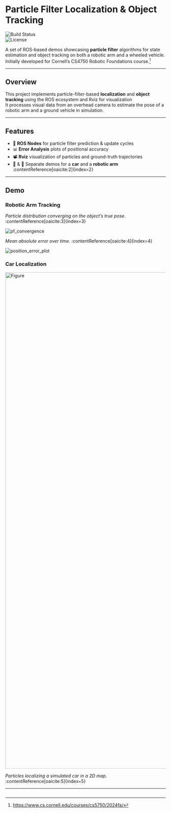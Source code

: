 # Particle Filter Localization & Object Tracking

![Build Status](https://img.shields.io/badge/ROS-Foxy-blue)  
![License](https://img.shields.io/badge/License-MIT-yellow.svg)

A set of ROS-based demos showcasing **particle filter** algorithms for state estimation and object tracking on both a robotic arm and a wheeled vehicle.  
Initially developed for Cornell’s CS4750 Robotic Foundations course.[^0]

---
## Overview

This project implements particle-filter-based **localization** and **object tracking** using the ROS ecosystem and Rviz for visualization  
It processes visual data from an overhead camera to estimate the pose of a robotic arm and a ground vehicle in simulation.

---

## Features

- 🔧 **ROS Nodes** for particle filter prediction & update cycles  
- 📊 **Error Analysis** plots of positional accuracy  
- 📽️ **Rviz** visualization of particles and ground-truth trajectories  
- 🚗 & 🤖 Separate demos for a **car** and a **robotic arm** :contentReference[oaicite:2]{index=2}

---

## Demo

### Robotic Arm Tracking  
 
*Particle distribution converging on the object’s true pose.* :contentReference[oaicite:3]{index=3}

![pf_convergence](https://github.com/user-attachments/assets/e6b684b9-3206-4e93-a649-a49753fe3abd)


*Mean absolute error over time.* :contentReference[oaicite:4]{index=4}

![position_error_plot](https://github.com/user-attachments/assets/09b9888a-8e1a-455b-8133-d972c043415f)

### Car Localization  
<img width="1561" alt="Figure" src="https://github.com/user-attachments/assets/edb3d178-4154-4a44-a1c2-005e05e5130c" />

*Particles localizing a simulated car in a 2D map.* :contentReference[oaicite:5]{index=5}

---
[^0]: https://www.cs.cornell.edu/courses/cs5750/2024fa/
``` :contentReference[oaicite:3]{index=0}  
